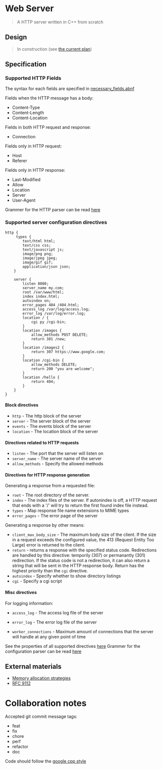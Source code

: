 # Web Server

> A HTTP server written in C++ from scratch

## Design

> In construction (see [the current plan](docs/planning.md))

## Specification

### Supported HTTP Fields

The syntax for each fields are specified in [necessary_fields.abnf](docs/HTTP_fields/necessary_fields.abnf)

Fields when the HTTP message has a body:

- Content-Type
- Content-Length
- Content-Location

Fields in both HTTP request and response:

- Connection

Fields only in HTTP request:

- Host
- Referer

Fields only in HTTP response:

- Last-Modified
- Allow
- Location
- Server
- User-Agent

Grammer for the HTTP parser can be read [here](docs/HTTP.abnf)

### Supported server configuration directives

```nginx
http {
     types {
        text/html html;
        text/css css;
        text/javascript js;
        image/png png;
        image/jpeg jpeg;
        image/gif gif;
        application/json json;
    }

    server {
        listen 8080;
        server_name my.com;
        root /var/www/html;
        index index.html;
        autoindex on;
        error_pages 404 /404.html;
        access_log /var/log/access.log;
        error_log /var/log/error.log;
        location / {
            cgi py /cgi-bin;
        }
        location /images {
            allow_methods POST DELETE;
            return 301 /new;
        }
        location /images2 {
            return 307 https://www.google.com;
        }
        location /cgi-bin {
            allow_methods DELETE;
            return 200 "you are welcome";
        }
		location /hello {
			return 404;
		}
    }
}
```

#### Block directives

- `http` - The http block of the server
- `server` - The server block of the server
- `events` - The events block of the server
- `location` - The location block of the server

#### Directives related to HTTP requests

- `listen` - The port that the server will listen on
- `server_name` - The server name of the server
- `allow_methods` - Specify the allowed methods

#### Directives for HTTP response generation

Generating a response from a requested file:

- `root` - The root directory of the server.
- `index` - The index files of the server. If autonindex is off, a HTTP request that ends with a '/' will try to return the first found index file instead.
- `types` - Map response file name extensions to MIME types
- `error_pages` - The error page of the server

Generating a response by other means:

- `client_max_body_size` - The maximum body size of the client. If the size in a request exceeds the configured value, the 413 (Request Entity Too Large) error is returned to the client.
- `return` - returns a response with the specified status code. Redirections are handled by this directive: temporily (307) or permanantly (301) redirection. If the status code is not a redirection, it can also return a string that will be sent in the HTTP response body. Return has the highest priority than the `cgi` directive.
- `autoindex` - Specify whether to show directory listings
- `cgi` - Specify a cgi script

#### Misc directives

For logging information:

- `access_log` - The access log file of the server
- `error_log` - The error log file of the server

- `worker_connections` - Maximum amount of connections that the server will handle at any given point of time 

See the properties of all supported directives [here](docs/planning.md#configuration-file)
Grammer for the configuration parser can be read [here](docs/Config.abnf)

## External materials

- [Memory allocation strategies](https://www.gingerbill.org/series/memory-allocation-strategies/)
- [RFC 9112](https://datatracker.ietf.org/doc/html/rfc9112)

# Collaboration notes

Accepted git commit message tags:

- feat
- fix
- chore
- perf
- refactor
- doc

Code should follow the [google cpp style](https://anthonytsang.notion.site/Google-C-code-guidelines-ce6a361b17a5415bb41ab264f1866e75?pvs=4)